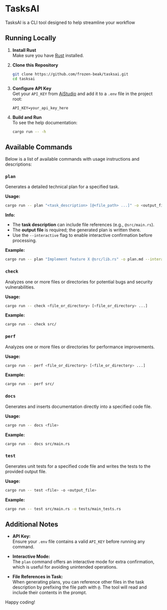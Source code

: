 # TasksAI

TasksAI is a CLI tool designed to help streamline your workflow

## Running Locally

1. **Install Rust**  
   Make sure you have [Rust](https://www.rust-lang.org/tools/install) installed.

2. **Clone this Repository**  
   ```bash
   git clone https://github.com/frozen-beak/tasksai.git
   cd tasksai
   ```

3. **Configure API Key**  
   Get your `API_KEY` from [AiStudio](https://aistudio.google.com/) and add it to 
   a `.env` file in the project root:
   
   ```env
   API_KEY=your_api_key_here
   ```

4. **Build and Run**  
   To see the help documentation:

   ```bash
   cargo run -- -h
   ```

## Available Commands

Below is a list of available commands with usage instructions and descriptions:

### `plan`

Generates a detailed technical plan for a specified task.

**Usage:**  
```bash
cargo run -- plan "<task_description> [@<file_path> ...]" -o <output_file> [--interactive]
```

**Info:**  

- The **task description** can include file references (e.g., `@src/main.rs`).
- The **output file** is required; the generated plan is written there.
- Use the `--interactive` flag to enable interactive confirmation before processing.

**Example:**  

```bash
cargo run -- plan "Implement feature X @src/lib.rs" -o plan.md --interactive
```

### `check`

Analyzes one or more files or directories for potential bugs and security vulnerabilities.  

**Usage:**  
```bash
cargo run -- check <file_or_directory> [<file_or_directory> ...]
```

**Example:**  
```bash
cargo run -- check src/
```

### `perf`

Analyzes one or more files or directories for performance improvements.

**Usage:**  
```bash
cargo run -- perf <file_or_directory> [<file_or_directory> ...]
```

**Example:**  
```bash
cargo run -- perf src/
```

### `docs`

Generates and inserts documentation directly into a specified code file.

**Usage:**  
```bash
cargo run -- docs <file>
```

**Example:**  
```bash
cargo run -- docs src/main.rs
```

### `test`

Generates unit tests for a specified code file and writes the tests to the provided output file.

**Usage:**  
```bash
cargo run -- test <file> -o <output_file>
```

**Example:**  
```bash
cargo run -- test src/main.rs -o tests/main_tests.rs
```

## Additional Notes

- **API Key:**  
  Ensure your `.env` file contains a valid `API_KEY` before running any command.

- **Interactive Mode:**  
  The `plan` command offers an interactive mode for extra confirmation, which is useful for avoiding unintended operations.

- **File References in Task:**  
  When generating plans, you can reference other files in the task description by prefixing the file path with `@`. The tool will read and include their contents in the prompt.

Happy coding!
